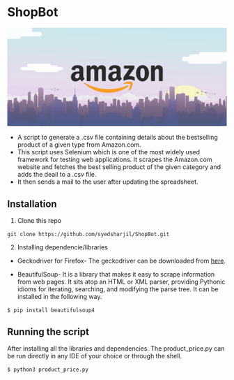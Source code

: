 # ShopBot

![](amazon-web-scraping-data-extraction.png)
* A script to generate a .csv file containing details about the bestselling product of a given type from Amazon.com.
* This script uses Selenium which is one of the most widely used framework for testing web applications. It scrapes the Amazon.com website and fetches the best selling product of the given category and adds the deail to a .csv file.
* It then sends a mail to the user after updating the spreadsheet.
## Installation
1. Clone this repo

```
git clone https://github.com/syedsharjil/ShopBot.git

```
2. Installing dependencie/libraries
* Geckodriver for Firefox- The geckodriver can be downloaded from [here](https://github.com/mozilla/geckodriver/releases).

* BeautifulSoup- It is a library that makes it easy to scrape information from web pages. It sits atop an HTML or XML parser, providing   Pythonic idioms for iterating, searching, and modifying the parse tree. It can be installed in the following way.

```
$ pip install beautifulsoup4
```

## Running the script
After installing all the libraries and dependencies. The product_price.py can be run directly in any IDE of your choice or through the shell.

```
$ python3 product_price.py 
```
